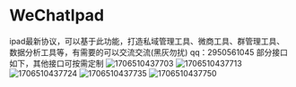 # WeChatIpad
ipad最新协议，可以基于此功能，打造私域管理工具、微商工具、群管理工具、数据分析工具等，有需要的可以交流交流(黑灰勿扰) qq：2950561045
部分接口如下，其他接口可按需定制
![1706510437703](https://github.com/danta666/WeChatIpad/assets/29486192/ae49c26e-4515-422e-95a0-282c05a6b92a)
![1706510437713](https://github.com/danta666/WeChatIpad/assets/29486192/32c6dfd0-cecd-4e13-9e59-33c3fc3ce66e)
![1706510437724](https://github.com/danta666/WeChatIpad/assets/29486192/aa3aef6d-8b8f-4651-8123-a2f7680773eb)
![1706510437735](https://github.com/danta666/WeChatIpad/assets/29486192/a896a45c-b546-4e0a-9a47-6ad7e8b751d8)
![1706510437750](https://github.com/danta666/WeChatIpad/assets/29486192/3a9e842b-f776-4c28-b6df-424a25ff9dc9)






